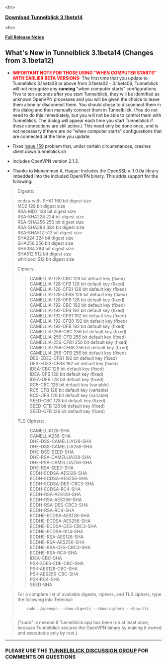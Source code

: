 

&lt;hr&gt;


<font size='3'><b><a href='http://code.google.com/p/tunnelblick/downloads/detail?name=Tunnelblick_3.1beta14.dmg'>Download Tunnelblick 3.1beta14</a></b></font>


&lt;hr&gt;



**[Full Release Notes](RlsNotes.md)**

## What's New in Tunnelblick 3.1beta14 (Changes from 3.1beta12) ##
  * <font color='red'><b>IMPORTANT NOTE FOR THOSE USING "WHEN COMPUTER STARTS" WITH EARLIER BETA VERSIONS:</b></font> The first time that you update to Tunnelblick 3.1beta08 or above from 3.1beta02 - 3.1beta06, Tunnelblick will not recognize any **running** "when computer starts" configurations. Five to ten seconds after you start Tunnelblick, they will be identified as unknown OpenVPN processes and you will be given the choice to leave them alone or disconnect them. You should chose to disconnect them in this dialog and then manually connect them in Tunnelblick. (You do not need to do this immediately, but you will not be able to control them with Tunnelblick. The dialog will appear each time you start Tunnelblick if these connections are still active.) This need only be done once, and is not necessary if there are no "when computer starts" configurations that are connected at the time you update.



  * Fixes [Issue 159](https://code.google.com/p/tunnelblick/issues/detail?id=159) problem that, under certain circumstances, crashes client.down.tunnelblick.sh

  * Includes OpenVPN version 2.1.3.

  * Thanks to Mohammad A. Haque: Includes the OpenSSL v. 1.0.0a library imbedded into the included OpenVPN binary. This adds support for the following:

> Digests:<br>
<blockquote>ecdsa-with-SHA1 160 bit digest size<br>
MD2 128 bit digest size<br>
RSA-MD2 128 bit digest size<br>
RSA-SHA224 224 bit digest size<br>
RSA-SHA256 256 bit digest size<br>
RSA-SHA384 384 bit digest size<br>
RSA-SHA512 512 bit digest size<br>
SHA224 224 bit digest size<br>
SHA256 256 bit digest size<br>
SHA384 384 bit digest size<br>
SHA512 512 bit digest size<br>
whirlpool 512 bit digest size<br></blockquote></li></ul>

<blockquote>Ciphers:<br>
<blockquote>CAMELLIA-128-CBC 128 bit default key (fixed)<br>
CAMELLIA-128-CFB 128 bit default key (fixed)<br>
CAMELLIA-128-CFB1 128 bit default key (fixed)<br>
CAMELLIA-128-CFB8 128 bit default key (fixed)<br>
CAMELLIA-128-OFB 128 bit default key (fixed)<br>
CAMELLIA-192-CBC 192 bit default key (fixed)<br>
CAMELLIA-192-CFB 192 bit default key (fixed)<br>
CAMELLIA-192-CFB1 192 bit default key (fixed)<br>
CAMELLIA-192-CFB8 192 bit default key (fixed)<br>
CAMELLIA-192-OFB 192 bit default key (fixed)<br>
CAMELLIA-256-CBC 256 bit default key (fixed)<br>
CAMELLIA-256-CFB 256 bit default key (fixed)<br>
CAMELLIA-256-CFB1 256 bit default key (fixed)<br>
CAMELLIA-256-CFB8 256 bit default key (fixed)<br>
CAMELLIA-256-OFB 256 bit default key (fixed)<br>
DES-EDE3-CFB1 192 bit default key (fixed)<br>
DES-EDE3-CFB8 192 bit default key (fixed)<br>
IDEA-CBC 128 bit default key (fixed)<br>
IDEA-CFB 128 bit default key (fixed)<br>
IDEA-OFB 128 bit default key (fixed)<br>
RC5-CBC 128 bit default key (variable)<br>
RC5-CFB 128 bit default key (variable)<br>
RC5-OFB 128 bit default key (variable)<br>
SEED-CBC 128 bit default key (fixed)<br>
SEED-CFB 128 bit default key (fixed)<br>
SEED-OFB 128 bit default key (fixed)<br></blockquote></blockquote>

<blockquote>TLS Ciphers:<br>
<blockquote>CAMELLIA128-SHA<br>
CAMELLIA256-SHA<br>
DHE-DSS-CAMELLIA128-SHA<br>
DHE-DSS-CAMELLIA256-SHA<br>
DHE-DSS-SEED-SHA<br>
DHE-RSA-CAMELLIA128-SHA<br>
DHE-RSA-CAMELLIA256-SHA<br>
DHE-RSA-SEED-SHA<br>
ECDH-ECDSA-AES128-SHA<br>
ECDH-ECDSA-AES256-SHA<br>
ECDH-ECDSA-DES-CBC3-SHA<br>
ECDH-ECDSA-RC4-SHA<br>
ECDH-RSA-AES128-SHA<br>
ECDH-RSA-AES256-SHA<br>
ECDH-RSA-DES-CBC3-SHA<br>
ECDH-RSA-RC4-SHA<br>
ECDHE-ECDSA-AES128-SHA<br>
ECDHE-ECDSA-AES256-SHA<br>
ECDHE-ECDSA-DES-CBC3-SHA<br>
ECDHE-ECDSA-RC4-SHA<br>
ECDHE-RSA-AES128-SHA<br>
ECDHE-RSA-AES256-SHA<br>
ECDHE-RSA-DES-CBC3-SHA<br>
ECDHE-RSA-RC4-SHA<br>
IDEA-CBC-SHA<br>
PSK-3DES-EDE-CBC-SHA<br>
PSK-AES128-CBC-SHA<br>
PSK-AES256-CBC-SHA<br>
PSK-RC4-SHA<br>
SEED-SHA<br></blockquote></blockquote>

<blockquote>For a complete list of available digests, ciphers, and TLS ciphers, type the following into Terminal:<br>
<pre><code>    sudo ./openvpn --show-digests --show-ciphers --show-tls<br>
</code></pre></blockquote>

<blockquote>("sudo" is needed if Tunnelblick.app has been run at least once, because Tunnelblick secures the OpenVPN binary by making it owned and executable only by root.)</blockquote>

<hr />

<h3>PLEASE USE THE <a href='http://groups.google.com/group/tunnelblick-discuss'>TUNNELBLICK DISCUSSION GROUP</a> FOR COMMENTS OR QUESTIONS